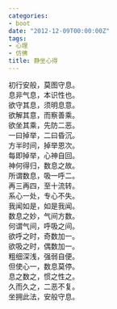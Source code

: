 ```yaml
---
categories:
- boot
date: "2012-12-09T00:00:00Z"
tags:
- 心理
- 仿佛
title: 静坐心得
---
```


初行安般，莫图守息。  
息非气息，本识性也。  
欲守其息，须明息意。  
欲解其意，而察善乘。  
欲坐其乘，先防二恶。  
一曰掉举，二曰昏沉。  
方半时间，掉举恩次。  
每即掉举，心神自回。  
神何得归，数息之故。  
所谓数息，吸一呼二。  
再三再四，至十流转。  
系心一处，专心不失。  
我闻如是，如是我闻。  
数息之妙，气间方数。  
何谓气间，呼吸之间。  
欲呼之时，奇数加一。  
欲吸之时，偶数加一。  
粗细深浅，强弱自便。  
但使心一，数息莫停。  
息之数之，惯之性之。  
久而久之，二恶不复。  
坐拥此法，安般守息。  

